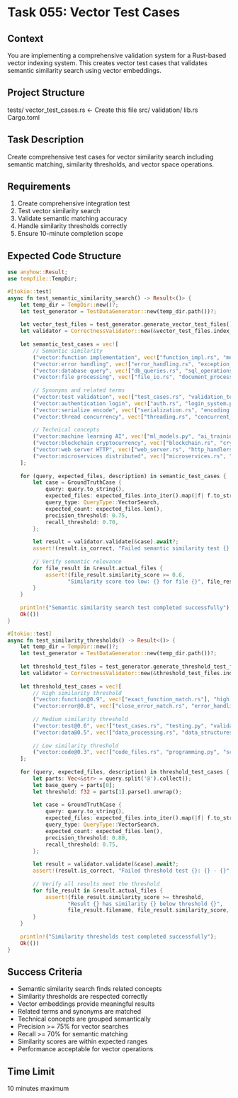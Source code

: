 # Task 055: Vector Test Cases

## Context
You are implementing a comprehensive validation system for a Rust-based vector indexing system. This creates vector test cases that validates semantic similarity search using vector embeddings.

## Project Structure
tests/
  vector_test_cases.rs  <- Create this file
src/
  validation/
  lib.rs
Cargo.toml

## Task Description
Create comprehensive test cases for vector similarity search including semantic matching, similarity thresholds, and vector space operations.

## Requirements
1. Create comprehensive integration test
2. Test vector similarity search
3. Validate semantic matching accuracy
4. Handle similarity thresholds correctly
5. Ensure 10-minute completion scope

## Expected Code Structure
```rust
use anyhow::Result;
use tempfile::TempDir;

#[tokio::test]
async fn test_semantic_similarity_search() -> Result<()> {
    let temp_dir = TempDir::new()?;
    let test_generator = TestDataGenerator::new(temp_dir.path())?;
    
    let vector_test_files = test_generator.generate_vector_test_files().await?;
    let validator = CorrectnessValidator::new(&vector_test_files.index_path, &vector_test_files.vector_path).await?;
    
    let semantic_test_cases = vec![
        // Semantic similarity
        ("vector:function implementation", vec!["function_impl.rs", "method_definitions.py"], "function implementation semantics"),
        ("vector:error handling", vec!["error_handling.rs", "exception_management.py"], "error handling semantics"),
        ("vector:database query", vec!["db_queries.rs", "sql_operations.py"], "database query semantics"),
        ("vector:file processing", vec!["file_io.rs", "document_processing.py"], "file processing semantics"),
        
        // Synonyms and related terms
        ("vector:test validation", vec!["test_cases.rs", "validation_tests.py"], "testing concepts"),
        ("vector:authentication login", vec!["auth.rs", "login_system.py"], "authentication concepts"),
        ("vector:serialize encode", vec!["serialization.rs", "encoding.py"], "data transformation"),
        ("vector:thread concurrency", vec!["threading.rs", "concurrent_processing.py"], "concurrency concepts"),
        
        // Technical concepts
        ("vector:machine learning AI", vec!["ml_models.py", "ai_training.rs"], "AI/ML concepts"),
        ("vector:blockchain cryptocurrency", vec!["blockchain.rs", "crypto_wallet.py"], "blockchain concepts"),
        ("vector:web server HTTP", vec!["web_server.rs", "http_handlers.py"], "web server concepts"),
        ("vector:microservices distributed", vec!["microservices.rs", "distributed_systems.py"], "distributed systems"),
    ];
    
    for (query, expected_files, description) in semantic_test_cases {
        let case = GroundTruthCase {
            query: query.to_string(),
            expected_files: expected_files.into_iter().map(|f| f.to_string()).collect(),
            query_type: QueryType::VectorSearch,
            expected_count: expected_files.len(),
            precision_threshold: 0.75,
            recall_threshold: 0.70,
        };
        
        let result = validator.validate(&case).await?;
        assert!(result.is_correct, "Failed semantic similarity test {}: {} - {}", description, query, result.summary());
        
        // Verify semantic relevance
        for file_result in &result.actual_files {
            assert!(file_result.similarity_score >= 0.6,
                   "Similarity score too low: {} for file {}", file_result.similarity_score, file_result.filename);
        }
    }
    
    println!("Semantic similarity search test completed successfully");
    Ok(())
}

#[tokio::test]
async fn test_similarity_thresholds() -> Result<()> {
    let temp_dir = TempDir::new()?;
    let test_generator = TestDataGenerator::new(temp_dir.path())?;
    
    let threshold_test_files = test_generator.generate_threshold_test_files().await?;
    let validator = CorrectnessValidator::new(&threshold_test_files.index_path, &threshold_test_files.vector_path).await?;
    
    let threshold_test_cases = vec![
        // High similarity threshold
        ("vector:function@0.9", vec!["exact_function_match.rs"], "high similarity threshold"),
        ("vector:error@0.8", vec!["close_error_match.rs", "error_handling.rs"], "medium-high threshold"),
        
        // Medium similarity threshold  
        ("vector:test@0.6", vec!["test_cases.rs", "testing.py", "validation.js"], "medium threshold"),
        ("vector:data@0.5", vec!["data_processing.rs", "data_structures.py"], "medium-low threshold"),
        
        // Low similarity threshold
        ("vector:code@0.3", vec!["code_files.rs", "programming.py", "scripts.js"], "low threshold"),
    ];
    
    for (query, expected_files, description) in threshold_test_cases {
        let parts: Vec<&str> = query.split('@').collect();
        let base_query = parts[0];
        let threshold: f32 = parts[1].parse().unwrap();
        
        let case = GroundTruthCase {
            query: query.to_string(),
            expected_files: expected_files.into_iter().map(|f| f.to_string()).collect(),
            query_type: QueryType::VectorSearch,
            expected_count: expected_files.len(),
            precision_threshold: 0.80,
            recall_threshold: 0.75,
        };
        
        let result = validator.validate(&case).await?;
        assert!(result.is_correct, "Failed threshold test {}: {} - {}", description, query, result.summary());
        
        // Verify all results meet the threshold
        for file_result in &result.actual_files {
            assert!(file_result.similarity_score >= threshold,
                   "Result {} has similarity {} below threshold {}", 
                   file_result.filename, file_result.similarity_score, threshold);
        }
    }
    
    println!("Similarity thresholds test completed successfully");
    Ok(())
}
```

## Success Criteria
- Semantic similarity search finds related concepts
- Similarity thresholds are respected correctly
- Vector embeddings provide meaningful results
- Related terms and synonyms are matched
- Technical concepts are grouped semantically
- Precision >= 75% for vector searches
- Recall >= 70% for semantic matching
- Similarity scores are within expected ranges
- Performance acceptable for vector operations

## Time Limit
10 minutes maximum